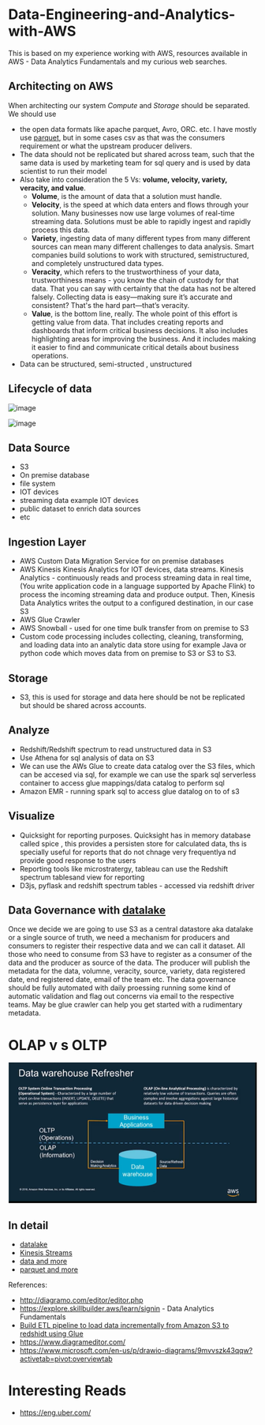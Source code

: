 # Data-Engineering-and-Analytics-with-AWS
This is based on my experience working with AWS, resources available in AWS - Data Analytics Fundamentals and my curious web searches.

## Architecting on AWS
When architecting our system *Compute* and *Storage* should be separated. We should use
- the open data formats like apache parquet, Avro, ORC. etc. I have mostly use [parquet](https://github.com/paramraghavan/Data-Engineering-and-Analysis-with-AWS/blob/main/parquet.md), but in some cases csv as that was the consumers requirement or what the upstream producer delivers.
- The data should not be replicated but shared across team, such that the same data is used by marketing team for sql query and is used by data scientist to run their model
- Also take into consideration the  5 Vs: **volume, velocity, variety, veracity, and value**. 
  - **Volume**, is the amount of data that a solution must handle. 
  - **Velocity**, is the speed at which data enters and flows through your solution. Many businesses now use large volumes of real-time streaming data. Solutions must be able to rapidly ingest and rapidly process this data. 
  - **Variety**, ingesting data of many different types from many different sources can mean many different challenges to data analysis. Smart companies build solutions to work with structured, semistructured, and completely unstructured data types. 
  - **Veracity**, which refers to the trustworthiness of your data, trustworthiness means - you know the chain of custody for that data. That you can say with certainty that the data has not be altered falsely. Collecting data is easy—making sure it’s accurate and consistent? That's the hard part—that’s veracity. 
  - **Value**, is the bottom line, really. The whole point of this effort is getting value from data. That includes creating reports and dashboards that inform critical business decisions. It also includes highlighting areas for improving the business. And it includes making it easier to find and communicate critical details about business operations.
- Data can be structured, semi-structed , unstructured

## Lifecycle of data

![image](https://user-images.githubusercontent.com/52529498/141691482-c8150b36-41f0-4469-8950-c57a3a0af909.png)

![image](https://user-images.githubusercontent.com/52529498/140820594-4f8775e2-7506-4b1f-a98e-c3e547dc9e73.png)

## Data Source
- S3
- On premise database
- file system
- IOT devices
- streaming data example IOT devices
- public dataset to enrich data sources
- etc

## Ingestion Layer
- AWS Custom Data Migration Service for on premise databases
- AWS Kinesis Kinesis Analytics for IOT devices, data streams. Kinesis Analytics - continuously reads and process streaming data in real time, (You write application code in a language supported by Apache Flink) to process the incoming streaming data and produce output. Then, Kinesis Data Analytics writes the output to a configured destination, in our case S3
- AWS Glue Crawler
- AWS Snowball - used for one time bulk transfer from on premise to S3
- Custom code  processing includes collecting, cleaning, transforming, and loading data into an analytic data store using for example Java or python code which moves data from on premise to S3 or S3 to S3.

## Storage
- S3, this is used for storage and data here should be not be replicated but should be shared across accounts.

## Analyze
- Redshift/Redshift spectrum to read unstructured data in S3
- Use Athena for sql analysis of data on S3
- We can use the AWs Glue to create data catalog over the S3 files, which can be accesed via sql, for example we can use the spark sql serverless container to access glue mappings/data catalog to perform sql
- Amazon EMR - running spark sql to access glue datalog on to of s3

## Visualize
- Quicksight for reporting purposes. Quicksight has in memory database called spice , this provides a persisten store for calculated data, ths is specially useful for reports that do not chnage very frequentlya nd provide good response to the users
- Reporting tools like microstratergy, tableau can use the Redshift spectrum tablesand view for reporting 
- D3js, pyflask and  redshift spectrum tables - accessed via redshift driver

## Data Governance with [datalake](https://github.com/paramraghavan/Data-Engineering-and-Analytics-with-AWS/blob/main/datalake/datalake.md)
Once we decide  we are going to use S3 as a  central datastore aka datalake or a  single source of truth, we need a mechanism for producers and consumers to register their respective data and we can call it dataset.  All those who need to consume from S3 have to register as a consumer of the data and the producer as  source of the data. The producer will publish the metadata for the data, volumne, veracity, source, variety, data registered date, end registered date, email of the team etc. The data governance should be fully automated with  daily proessing running some kind of automatic validation and flag out concerns via email to the respective teams. May be glue crawler can help you get started with a rudimentary metadata.

# OLAP v s OLTP
![img.png](img.png)

## In detail
- [datalake](./datalake/README.md)
- [Kinesis Streams](./kinesis_streams/README.md)
- [data and more](data.md)
- [parquet and more](parquet.md)


References:
- http://diagramo.com/editor/editor.php
- https://explore.skillbuilder.aws/learn/signin - Data Analytics Fundamentals
- [Build ETL pipeline to load data incrementally from Amazon S3 to redshidt using Glue](https://docs.aws.amazon.com/prescriptive-guidance/latest/patterns/build-an-etl-service-pipeline-to-load-data-incrementally-from-amazon-s3-to-amazon-redshift-using-aws-glue.html)
- https://www.diagrameditor.com/
- https://www.microsoft.com/en-us/p/drawio-diagrams/9mvvszk43qqw?activetab=pivot:overviewtab

# Interesting Reads
- https://eng.uber.com/

